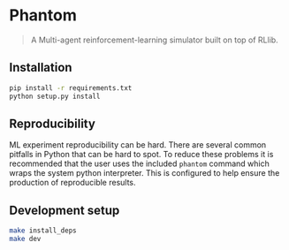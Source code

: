 # Phantom

> A Multi-agent reinforcement-learning simulator built on top of RLlib.


## Installation


```sh
pip install -r requirements.txt
python setup.py install
```


## Reproducibility

ML experiment reproducibility can be hard. There are several common pitfalls in Python
that can be hard to spot. To reduce these problems it is recommended that the user uses
the included `phantom` command which wraps the system python interpreter. This is
configured to help ensure the production of reproducible results.


## Development setup


```sh
make install_deps
make dev
```
